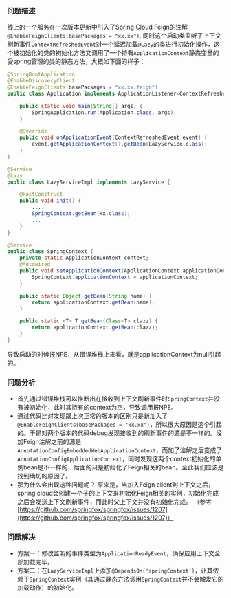 ### 问题描述
线上的一个服务在一次版本更新中引入了Spring Cloud Feign的注解  `@EnableFeignClients(basePackages = "xx.xx")`, 同时这个启动类监听了上下文刷新事件`ContextRefreshedEvent`对一个延迟加载`@Lazy`的类进行初始化操作，这个被初始化的类的初始化方法又调用了一个持有`ApplicationContext`静态变量的受spring管理的类的静态方法，大概如下面的样子：

```java
@SpringBootApplication
@EnableDiscoveryClient
@EnableFeignClients(basePackages = "xx.xx.feign")
public class Application implements ApplicationListener<ContextRefreshedEvent> {

    public static void main(String[] args) {
        SpringApplication.run(Application.class, args);
    }

    @Override
    public void onApplicationEvent(ContextRefreshedEvent event) {
        event.getApplicationContext().getBean(LazyService.class);
    }
}
```

```java
@Service
@Lazy
public class LazyServiceImpl implements LazyService {

    @PostConstruct
    public void init() {
        ....
        SpringContext.getBean(xx.class);
        ...
    }
}
```

```java
@Service
public class SpringContext {
    private static ApplicationContext context;
    @Autowired
    public void setApplicationContext(ApplicationContext applicationContext) {
        SpringContext.applicationContext = applicationContext;
    }

    public static Object getBean(String name) {
        return applicationContext.getBean(name);
    }

    public static <T> T getBean(Class<T> clazz) {
        return applicationContext.getBean(clazz);
    }
}
```
导致启动的时候报NPE，从错误堆栈上来看，就是applicationContext为null引起的。

### 问题分析
* 首先通过错误堆栈可以推断出在接收到上下文刷新事件时`SpringContext`并没有被初始化，此时其持有的context为空，导致调用报NPE。
* 通过代码比对发现跟上次正常的版本的区别只是新加入了`@EnableFeignClients(basePackages = "xx.xx")`，所以很大原因是这个引起的。于是对两个版本的代码debug发现接收到的刷新事件的源是不一样的。没加Feign注解之前的源是`AnnotationConfigEmbeddedWebApplicationContext`，而加了注解之后变成了`AnnotationConfigApplicationContext`，同时发现这两个context初始化的单例bean是不一样的，后面的只是初始化了Feign相关的bean。至此我们应该是找到确切的原因了。
* 那为什么会出现这种问题呢？
原来是，当加入Feign client到上下文之后，spring cloud会创建一个子的上下文来初始化Feign相关的实例，初始化完成之后会发送上下文刷新事件，而此时父上下文并没有初始化完成。 （参考[https://github.com/springfox/springfox/issues/1207](https://github.com/springfox/springfox/issues/1207)）


### 问题解决
* 方案一：修改监听的事件类型为`ApplicationReadyEvent`，确保应用上下文全部加载完毕。
* 方案二：在`LazyServiceImpl`上添加`@DependsOn('springContext')`，让其依赖于`SpringContext`实例（其通过静态方法调用`SpringContext`并不会触发它的加载动作）的初始化。
